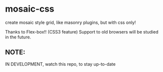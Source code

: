 # mosaic-css

create mosaic style grid, like masonry plugins, but with css only!

Thanks to Flex-box!! (CSS3 feature)
Support to old browsers will be studied in the future.


## NOTE: 
IN DEVELOPMENT, watch this repo, to stay up-to-date

<!-- # install

Install using ```bower``` or ```npm```.

```sh
bower install --save mosaic-css
```

```sh
npm install --save mosaic-css
``` -->


